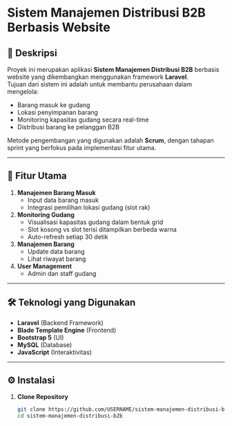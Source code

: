 # Sistem Manajemen Distribusi B2B Berbasis Website

## 📌 Deskripsi
Proyek ini merupakan aplikasi **Sistem Manajemen Distribusi B2B** berbasis website yang dikembangkan menggunakan framework **Laravel**.  
Tujuan dari sistem ini adalah untuk membantu perusahaan dalam mengelola:
- Barang masuk ke gudang
- Lokasi penyimpanan barang
- Monitoring kapasitas gudang secara real-time
- Distribusi barang ke pelanggan B2B

Metode pengembangan yang digunakan adalah **Scrum**, dengan tahapan sprint yang berfokus pada implementasi fitur utama.

---

## 🚀 Fitur Utama
1. **Manajemen Barang Masuk**
   - Input data barang masuk
   - Integrasi pemilihan lokasi gudang (slot rak)
2. **Monitoring Gudang**
   - Visualisasi kapasitas gudang dalam bentuk grid
   - Slot kosong vs slot terisi ditampilkan berbeda warna
   - Auto-refresh setiap 30 detik
3. **Manajemen Barang**
   - Update data barang
   - Lihat riwayat barang
4. **User Management**
   - Admin dan staff gudang

---

## 🛠️ Teknologi yang Digunakan
- **Laravel** (Backend Framework)
- **Blade Template Engine** (Frontend)
- **Bootstrap 5** (UI)
- **MySQL** (Database)
- **JavaScript** (Interaktivitas)

---

## ⚙️ Instalasi

1. **Clone Repository**
   ```bash
   git clone https://github.com/USERNAME/sistem-manajemen-distribusi-b2b.git
   cd sistem-manajemen-distribusi-b2b
